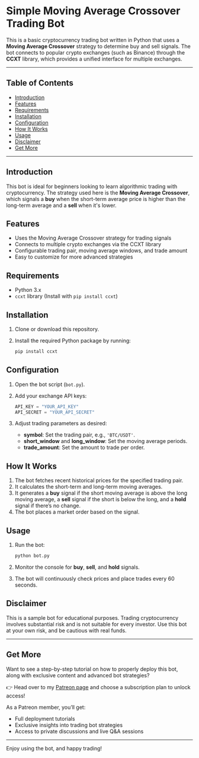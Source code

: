 # Simple Moving Average Crossover Trading Bot

This is a basic cryptocurrency trading bot written in Python that uses a **Moving Average Crossover** strategy to determine buy and sell signals. The bot connects to popular crypto exchanges (such as Binance) through the **CCXT** library, which provides a unified interface for multiple exchanges.

---

## Table of Contents

- [Introduction](#introduction)
- [Features](#features)
- [Requirements](#requirements)
- [Installation](#installation)
- [Configuration](#configuration)
- [How It Works](#how-it-works)
- [Usage](#usage)
- [Disclaimer](#disclaimer)
- [Get More](#get-more)

---

## Introduction

This bot is ideal for beginners looking to learn algorithmic trading with cryptocurrency. The strategy used here is the **Moving Average Crossover**, which signals a **buy** when the short-term average price is higher than the long-term average and a **sell** when it's lower.

## Features

- Uses the Moving Average Crossover strategy for trading signals
- Connects to multiple crypto exchanges via the CCXT library
- Configurable trading pair, moving average windows, and trade amount
- Easy to customize for more advanced strategies

## Requirements

- Python 3.x
- `ccxt` library (Install with `pip install ccxt`)

## Installation

1. Clone or download this repository.
2. Install the required Python package by running:

    ```bash
    pip install ccxt
    ```

## Configuration

1. Open the bot script (`bot.py`).
2. Add your exchange API keys:

    ```python
    API_KEY = "YOUR_API_KEY"
    API_SECRET = "YOUR_API_SECRET"
    ```

3. Adjust trading parameters as desired:

    - **symbol**: Set the trading pair, e.g., `'BTC/USDT'`.
    - **short_window** and **long_window**: Set the moving average periods.
    - **trade_amount**: Set the amount to trade per order.

## How It Works

1. The bot fetches recent historical prices for the specified trading pair.
2. It calculates the short-term and long-term moving averages.
3. It generates a **buy** signal if the short moving average is above the long moving average, a **sell** signal if the short is below the long, and a **hold** signal if there’s no change.
4. The bot places a market order based on the signal.

## Usage

1. Run the bot:

    ```bash
    python bot.py
    ```

2. Monitor the console for **buy**, **sell**, and **hold** signals.

3. The bot will continuously check prices and place trades every 60 seconds.

## Disclaimer

This is a sample bot for educational purposes. Trading cryptocurrency involves substantial risk and is not suitable for every investor. Use this bot at your own risk, and be cautious with real funds.

---

## Get More

Want to see a step-by-step tutorial on how to properly deploy this bot, along with exclusive content and advanced bot strategies? 

👉 Head over to my [Patreon page](https://www.patreon.com/c/tradingbotswithemin/membership) and choose a subscription plan to unlock access!

As a Patreon member, you’ll get:
- Full deployment tutorials
- Exclusive insights into trading bot strategies
- Access to private discussions and live Q&A sessions

---

Enjoy using the bot, and happy trading!
